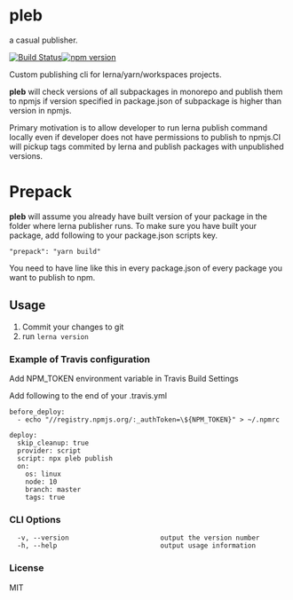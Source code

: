 # pleb

a casual publisher.

[![Build Status](https://travis-ci.com/wixplosives/pleb.svg?branch=master)](https://travis-ci.com/wixplosives/pleb)[![npm version](https://badge.fury.io/js/pleb.svg)](https://badge.fury.io/js/pleb)

Custom publishing cli for lerna/yarn/workspaces projects.

**pleb** will check versions of all subpackages in monorepo and publish them to npmjs if version specified in package.json of subpackage is higher than version in npmjs.

Primary motivation is to allow developer to run lerna publish command locally even if developer does not have permissions to publish to npmjs.CI will pickup tags commited by lerna and publish packages with unpublished versions.

# Prepack

**pleb** will assume you already have built version of your package in the folder where lerna publisher runs.
To make sure you have built your package, add following to your package.json scripts key.

`"prepack": "yarn build"`

You need to have line like this in every package.json of every package you want to publish to npm.

## Usage

1. Commit your changes to git
1. run `lerna version`

### Example of Travis configuration

Add NPM_TOKEN environment variable in Travis Build Settings

Add following to the end of your .travis.yml

```
before_deploy:
  - echo "//registry.npmjs.org/:_authToken=\${NPM_TOKEN}" > ~/.npmrc

deploy:
  skip_cleanup: true
  provider: script
  script: npx pleb publish
  on:
    os: linux
    node: 10
    branch: master
    tags: true
```

### CLI Options

```
  -v, --version                       output the version number
  -h, --help                          output usage information
```

### License

MIT
